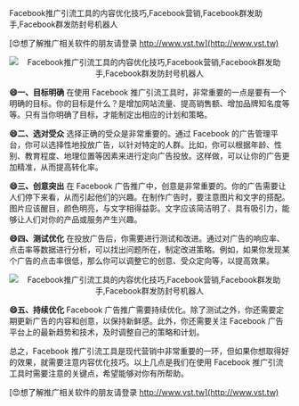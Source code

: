 Facebook推广引流工具的内容优化技巧,Facebook营销,Facebook群发助手,Facebook群发防封号机器人

[😍想了解推广相关软件的朋友请登录 http://www.vst.tw](http://www.vst.tw)

 <center><img src="https://vst.tw/MP4/tuiguang/png/8.png" alt="Facebook推广引流工具的内容优化技巧,Facebook营销,Facebook群发助手,Facebook群发防封号机器人"></center>

**😄一、目标明确**
在使用 Facebook 推广引流工具时，非常重要的一点是要有一个明确的目标。你的目标是什么？是增加网站流量、提高销售额、增加品牌知名度等等。只有当你明确了目标，才能制定出相应的计划和策略。

**😄二、选对受众**
选择正确的受众是非常重要的。通过 Facebook 的广告管理平台，你可以选择性地投放广告，以针对特定的人群。比如，你可以根据年龄、性别、教育程度、地理位置等因素来进行定向广告投放。这样做，可以让你的广告更加精准，从而提高转化率。

**😄三、创意突出**
在 Facebook 广告推广中，创意是非常重要的。你的广告需要让人们停下来看，从而引起他们的兴趣。在制作广告时，要注意图片和文字的搭配。图片应该醒目，颜色明亮，与文字相得益彰。文字应该简洁明了、具有吸引力，能够让人们对你的产品或服务产生兴趣。

**😄四、测试优化**
在投放广告后，你需要进行测试和改进。通过对广告的响应率、点击率等数据进行分析，可以找出问题所在，制定改进策略。例如，如果你发现某个广告的点击率很低，那么你可以调整它的创意、受众定向等，以提高效果。

 <center><img src="https://vst.tw/MP4/tuiguang/png/8.png" alt="Facebook推广引流工具的内容优化技巧,Facebook营销,Facebook群发助手,Facebook群发防封号机器人"></center>

**😄五、持续优化**
Facebook 广告推广需要持续优化。除了测试之外，你还需要定期更新广告的内容和创意，以保持新鲜感。此外，你还需要关注 Facebook 广告平台上的最新趋势和技术，及时调整自己的策略和计划。

总之，Facebook 推广引流工具是现代营销中非常重要的一环，但如果你想取得好的效果，就需要注意内容优化技巧。以上几点是我们在使用 Facebook 推广引流工具时需要注意的关键点，希望能够对你有所帮助。

[😍想了解推广相关软件的朋友请登录 http://www.vst.tw](http://www.vst.tw)



